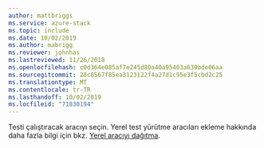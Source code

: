 ```yaml
---
author: mattbriggs
ms.service: azure-stack
ms.topic: include
ms.date: 10/02/2019
ms.author: mabrigg
ms.reviewer: johnhas
ms.lastreviewed: 11/26/2018
ms.openlocfilehash: c0d364e085af7e245d80a40a95403a639bde06aa
ms.sourcegitcommit: 28c8567f85ea3123122f4a27d1c95e3f5cbd2c25
ms.translationtype: MT
ms.contentlocale: tr-TR
ms.lasthandoff: 10/02/2019
ms.locfileid: "71830194"
---
```

Testi çalıştıracak aracıyı seçin. Yerel test yürütme aracıları ekleme hakkında daha fazla bilgi için bkz. [Yerel aracıyı dağıtma](../azure-stack-vaas-local-agent.md).